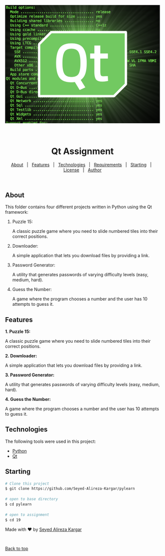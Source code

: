 <div align="center" id="top"> 
  <img src="./images/qt-image.png" alt="Pylearn" />

  &#xa0;

  <!-- <a href="https://pylearn.netlify.app">Demo</a> -->
</div>

<h1 align="center">Qt Assignment</h1>

<!-- Status -->

<!-- <h4 align="center"> 
	🚧  Pylearn 🚀 Under construction...  🚧
</h4> 

<hr> -->

<p align="center">
  <a href="#dart-about">About</a> &#xa0; | &#xa0; 
  <a href="#sparkles-features">Features</a> &#xa0; | &#xa0;
  <a href="#rocket-technologies">Technologies</a> &#xa0; | &#xa0;
  <a href="#white_check_mark-requirements">Requirements</a> &#xa0; | &#xa0;
  <a href="#checkered_flag-starting">Starting</a> &#xa0; | &#xa0;
  <a href="#memo-license">License</a> &#xa0; | &#xa0;
  <a href="https://github.com/{{YOUR_GITHUB_USERNAME}}" target="_blank">Author</a>
</p>

<br>

## About ##

This folder contains four different projects written in Python using the Qt framework:

1. Puzzle 15:

    A classic puzzle game where you need to slide numbered tiles into their correct positions.

2. Downloader:

    A simple application that lets you download files by providing a link.

3. Password Generator:

    A utility that generates passwords of varying difficulty levels (easy, medium, hard).

4. Guess the Number:

    A game where the program chooses a number and the user has 10 attempts to guess it.


## Features ##

**1. Puzzle 15:**

A classic puzzle game where you need to slide numbered tiles into their correct positions.

**2. Downloader:**

A simple application that lets you download files by providing a link.

**3. Password Generator:**

A utility that generates passwords of varying difficulty levels (easy, medium, hard).

**4. Guess the Number:**

A game where the program chooses a number and the user has 10 attempts to guess it.

## Technologies ##

The following tools were used in this project:

- [Python](https://www.python.org/)
- [Qt](https://www.qt.io/)

## Starting ##

```bash
# Clone this project
$ git clone https://github.com/Seyed-Alireza-Kargar/pylearn

# open to base directory
$ cd pylearn

# open to assignment
$ cd 19
```

Made with :heart: by <a href="https://github.com/Seyed-Alireza-Kargar" target="_blank">Seyed Alireza Kargar</a>

&#xa0;

<a href="#top">Back to top</a>
